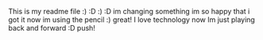 This is my readme file
:)
:D
:)
:D
im changing something
im so happy that i got it
now im using the pencil :)
great! I love technology
now Im just playing back and forward :D
push!
